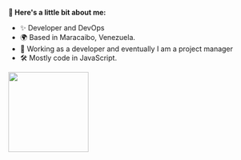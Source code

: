 
**👋   Here's a little bit about me:**

- ✨  Developer and DevOps
- 🌍  Based in Maracaibo, Venezuela.
- 💼  Working as a developer and eventually I am a project manager
- 🛠  Mostly code in JavaScript.

<a href="https://github.com/ejacevedo">
  <img height="160em" src="https://github-readme-stats.vercel.app/api/top-langs/?username=ejacevedo&layout=compact&theme=vue">
</a>
